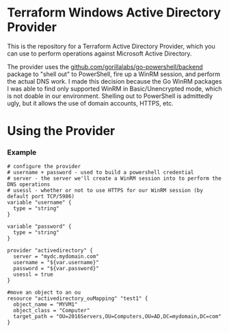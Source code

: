 # Terraform Windows Active Directory Provider

This is the repository for a Terraform Active Directory Provider, which you can use to perform operations against Microsoft Active Directory.

The provider uses the [github.com/gorillalabs/go-powershell/backend](github.com/gorillalabs/go-powershell/backend) package to "shell out" to PowerShell, fire up a WinRM session, and perform the actual DNS work. I made this decision because the Go WinRM packages I was able to find only supported WinRM in Basic/Unencrypted mode, which is not doable in our environment. Shelling out to PowerShell is admittedly ugly, but it allows the use of domain accounts, HTTPS, etc.

# Using the Provider

### Example

```hcl
# configure the provider
# username + password - used to build a powershell credential
# server - the server we'll create a WinRM session into to perform the DNS operations
# usessl - whether or not to use HTTPS for our WinRM session (by default port TCP/5986)
variable "username" {
  type = "string"
}

variable "password" {
  type = "string"
}

provider "activedirectory" {
  server = "mydc.mydomain.com"
  username = "${var.username}"
  password = "${var.password}"
  usessl = true
}

#move an object to an ou
resource "activedirectory_ouMapping" "test1" {
  object_name = "MYVM1"
  object_class = "Computer"
  target_path = "OU=2016Servers,OU=Computers,OU=AD,DC=mydomain,DC=com"
}
```
